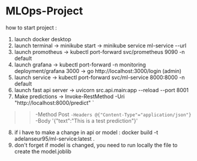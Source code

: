 # MLOps-Project

how to start project :
1) launch docker desktop
2) launch terminal -> minikube start -> minikube service ml-service --url
3) launch promotheus -> kubectl port-forward svc/prometheus 9090 -n default
4) launch grafana -> kubectl port-forward -n monitoring deployment/grafana 3000 -> go http://localhost:3000/login (admin)
5) launch service -> kubectl port-forward svc/ml-service 8000:8000 -n default
6) launch fast api server -> uvicorn src.api.main:app --reload --port 8001
7) Make predictions -> Invoke-RestMethod -Uri "http://localhost:8000/predict" `
>>   -Method Post `
>>   -Headers @{"Content-Type"="application/json"} `
>>   -Body '{"text":"This is a test prediction"}'

8) if i have to make a change in api or model : docker build -t adelanseur95/ml-service:latest .
9) don't forget if model is changed, you need to run locally the file to create the model.joblib
